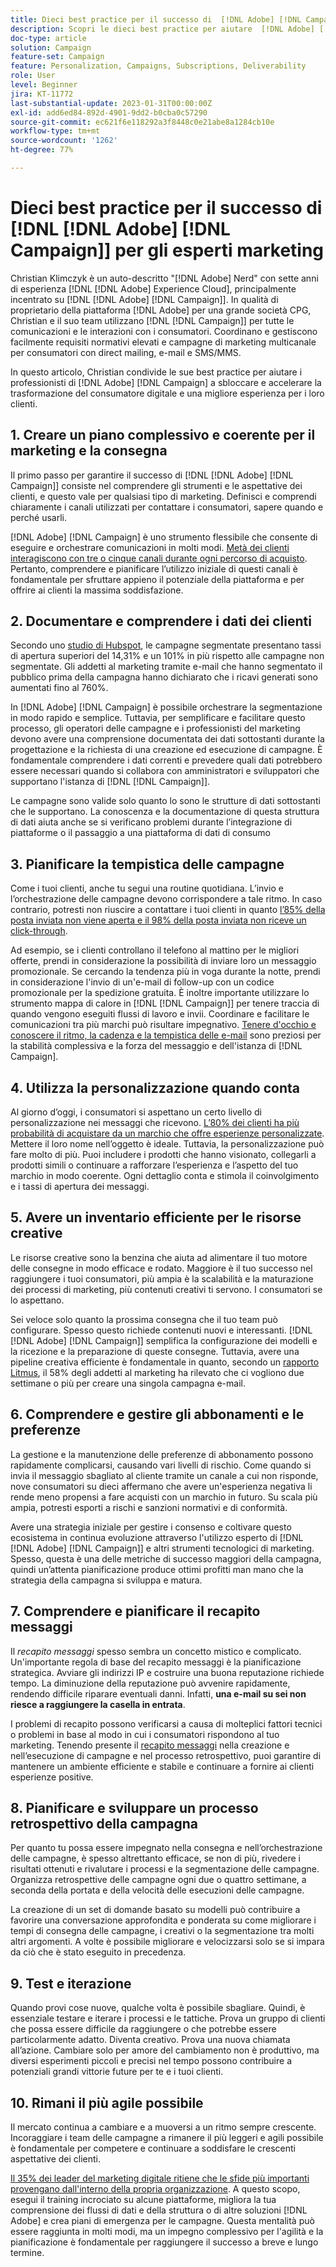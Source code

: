 ```yaml
---
title: Dieci best practice per il successo di  [!DNL Adobe] [!DNL Campaign] per gli addetti al marketing
description: Scopri le dieci best practice per aiutare  [!DNL Adobe] [!DNL Campaign] professionisti a sbloccare e accelerare la trasformazione del consumatore digitale e una migliore esperienza per i loro clienti.
doc-type: article
solution: Campaign
feature-set: Campaign
feature: Personalization, Campaigns, Subscriptions, Deliverability
role: User
level: Beginner
jira: KT-11772
last-substantial-update: 2023-01-31T00:00:00Z
exl-id: add6ed84-892d-4901-9dd2-b0cba0c57290
source-git-commit: ec621f6e118292a3f8448c0e21abe8a1284cb10e
workflow-type: tm+mt
source-wordcount: '1262'
ht-degree: 77%

---
```


# Dieci best practice per il successo di [!DNL [!DNL Adobe] [!DNL Campaign]] per gli esperti marketing

Christian Klimczyk è un auto-descritto &quot;[!DNL Adobe] Nerd&quot; con sette anni di esperienza [!DNL [!DNL Adobe] Experience Cloud], principalmente incentrato su [!DNL [!DNL Adobe] [!DNL Campaign]]. In qualità di proprietario della piattaforma [!DNL Adobe] per una grande società CPG, Christian e il suo team utilizzano [!DNL [!DNL Campaign]] per tutte le comunicazioni e le interazioni con i consumatori. Coordinano e gestiscono facilmente requisiti normativi elevati e campagne di marketing multicanale per consumatori con direct mailing, e-mail e SMS/MMS.

In questo articolo, Christian condivide le sue best practice per aiutare i professionisti di [!DNL Adobe] [!DNL Campaign] a sbloccare e accelerare la trasformazione del consumatore digitale e una migliore esperienza per i loro clienti.


## 1. Creare un piano complessivo e coerente per il marketing e la consegna

Il primo passo per garantire il successo di [!DNL [!DNL Adobe] [!DNL Campaign]] consiste nel comprendere gli strumenti e le aspettative dei clienti, e questo vale per qualsiasi tipo di marketing. Definisci e comprendi chiaramente i canali utilizzati per contattare i consumatori, sapere quando e perché usarli.

[!DNL Adobe] [!DNL Campaign] è uno strumento flessibile che consente di eseguire e orchestrare comunicazioni in molti modi. [Metà dei clienti interagiscono con tre o cinque canali durante ogni percorso di acquisto](https://www.mckinsey.com/capabilities/operations/our-insights/redefine-the-omnichannel-approach-focus-on-what-truly-matters). Pertanto, comprendere e pianificare l’utilizzo iniziale di questi canali è fondamentale per sfruttare appieno il potenziale della piattaforma e per offrire ai clienti la massima soddisfazione.

## 2. Documentare e comprendere i dati dei clienti

<!-- Sandra, this paragraph opens as if it's going to discuss the advantages of segmentation, but it left me hanging. So, I hit the Hubspot link and dug into it a bit, and it seemed to me like the juicy information is this quote: 

"A study by Hubspot revealed that 30% of the marketers who participated in it used market segmentation techniques to improve email engagement. Segmented campaigns had 14.31% higher open rates and saw 101% more clicks than non-segmented campaigns.

"Email marketers who segmented their audience before campaigning stated that the revenue generated increased to up to 760%. Targeted and segmented emails bring in 58% of all revenue." [Link](https://www.notifyvisitors.com/blog/segmentation-statistics/) 

I added that second paragraph about 760% revenue and broke up the rest of the section, touched it up to help make the Hubspot example a little more impactful. If I altered this section too much, you can reject the change. It didn't have mistakes, but it felt like it didn't tie the segment example strongly enough to the point about data design. See if this is okay...-->

Secondo uno [studio di Hubspot](https://www.linkedin.com/pulse/customer-segmentation-effective-b2b-business-industry-sabreen), le campagne segmentate presentano tassi di apertura superiori del 14,31% e un 101% in più rispetto alle campagne non segmentate. Gli addetti al marketing tramite e-mail che hanno segmentato il pubblico prima della campagna hanno dichiarato che i ricavi generati sono aumentati fino al 760%.

In [!DNL Adobe] [!DNL Campaign] è possibile orchestrare la segmentazione in modo rapido e semplice. Tuttavia, per semplificare e facilitare questo processo, gli operatori delle campagne e i professionisti del marketing devono avere una comprensione documentata dei dati sottostanti durante la progettazione e la richiesta di una creazione ed esecuzione di campagne. È fondamentale comprendere i dati correnti e prevedere quali dati potrebbero essere necessari quando si collabora con amministratori e sviluppatori che supportano l&#39;istanza di [!DNL [!DNL Campaign]].

Le campagne sono valide solo quanto lo sono le strutture di dati sottostanti che le supportano. La conoscenza e la documentazione di questa struttura di dati aiuta anche se si verificano problemi durante l’integrazione di piattaforme o il passaggio a una piattaforma di dati di consumo

## 3. Pianificare la tempistica delle campagne

Come i tuoi clienti, anche tu segui una routine quotidiana. L’invio e l’orchestrazione delle campagne devono corrispondere a tale ritmo. In caso contrario, potresti non riuscire a contattare i tuoi clienti in quanto [l’85% della posta inviata non viene aperta e il 98% della posta inviata non riceve un click-through](https://www.validity.com/resource-center/state-of-email-2021/).

Ad esempio, se i clienti controllano il telefono al mattino per le migliori offerte, prendi in considerazione la possibilità di inviare loro un messaggio promozionale. Se cercando la tendenza più in voga durante la notte, prendi in considerazione l&#39;invio di un&#39;e-mail di follow-up con un codice promozionale per la spedizione gratuita. È inoltre importante utilizzare lo strumento mappa di calore in [!DNL [!DNL Campaign]] per tenere traccia di quando vengono eseguiti flussi di lavoro e invii. Coordinare e facilitare le comunicazioni tra più marchi può risultare impegnativo. [Tenere d&#39;occhio e conoscere il ritmo, la cadenza e la tempistica delle e-mail](https://experienceleaguecommunities.adobe.com/t5/adobe-campaign-classic-blogs/predictive-send-time-optimization-with-adobe-campaign/ba-p/561554) sono preziosi per la stabilità complessiva e la forza del messaggio e dell&#39;istanza di [!DNL Campaign].

## 4. Utilizza la personalizzazione quando conta

Al giorno d’oggi, i consumatori si aspettano un certo livello di personalizzazione nei messaggi che ricevono. [L’80% dei clienti ha più probabilità di acquistare da un marchio che offre esperienze personalizzate](https://us.epsilon.com/power-of-me). Mettere il loro nome nell’oggetto è ideale. Tuttavia, la personalizzazione può fare molto di più. Puoi includere i prodotti che hanno visionato, collegarli a prodotti simili o continuare a rafforzare l’esperienza e l’aspetto del tuo marchio in modo coerente. Ogni dettaglio conta e stimola il coinvolgimento e i tassi di apertura dei messaggi.

## 5. Avere un inventario efficiente per le risorse creative

Le risorse creative sono la benzina che aiuta ad alimentare il tuo motore delle consegne in modo efficace e rodato. Maggiore è il tuo successo nel raggiungere i tuoi consumatori, più ampia è la scalabilità e la maturazione dei processi di marketing, più contenuti creativi ti servono. I consumatori se lo aspettano.

Sei veloce solo quanto la prossima consegna che il tuo team può configurare. Spesso questo richiede contenuti nuovi e interessanti. [!DNL [!DNL Adobe] [!DNL Campaign]] semplifica la configurazione dei modelli e la ricezione e la preparazione di queste consegne. Tuttavia, avere una pipeline creativa efficiente è fondamentale in quanto, secondo un [rapporto Litmus](https://www.litmus.com/resources/state-of-email/), il 58% degli addetti al marketing ha rilevato che ci vogliono due settimane o più per creare una singola campagna e-mail.

## 6. Comprendere e gestire gli abbonamenti e le preferenze

La gestione e la manutenzione delle preferenze di abbonamento possono rapidamente complicarsi, causando vari livelli di rischio. Come quando si invia il messaggio sbagliato al cliente tramite un canale a cui non risponde, nove consumatori su dieci affermano che avere un&#39;esperienza negativa li rende meno propensi a fare acquisti con un marchio in futuro. Su scala più ampia, potresti esporti a rischi e sanzioni normativi e di conformità.

Avere una strategia iniziale per gestire i consenso e coltivare questo ecosistema in continua evoluzione attraverso l&#39;utilizzo esperto di [!DNL [!DNL Adobe] [!DNL Campaign]] e altri strumenti tecnologici di marketing. Spesso, questa è una delle metriche di successo maggiori della campagna, quindi un’attenta pianificazione produce ottimi profitti man mano che la strategia della campagna si sviluppa e matura.

## 7. Comprendere e pianificare il recapito messaggi

Il _recapito messaggi_ spesso sembra un concetto mistico e complicato. Un&#39;importante regola di base del recapito messaggi è la pianificazione strategica. Avviare gli indirizzi IP e costruire una buona reputazione richiede tempo. La diminuzione della reputazione può avvenire rapidamente, rendendo difficile riparare eventuali danni. Infatti, **una e-mail su sei non riesce a raggiungere la casella in entrata**.

I problemi di recapito possono verificarsi a causa di molteplici fattori tecnici o problemi in base al modo in cui i consumatori rispondono al tuo marketing. Tenendo presente il [recapito messaggi](https://business.adobe.com/it/products/campaign/email-deliverability.html) nella creazione e nell’esecuzione di campagne e nel processo retrospettivo, puoi garantire di mantenere un ambiente efficiente e stabile e continuare a fornire ai clienti esperienze positive.

## 8. Pianificare e sviluppare un processo retrospettivo della campagna

Per quanto tu possa essere impegnato nella consegna e nell’orchestrazione delle campagne, è spesso altrettanto efficace, se non di più, rivedere i risultati ottenuti e rivalutare i processi e la segmentazione delle campagne. Organizza retrospettive delle campagne ogni due o quattro settimane, a seconda della portata e della velocità delle esecuzioni delle campagne.

La creazione di un set di domande basato su modelli può contribuire a favorire una conversazione approfondita e ponderata su come migliorare i tempi di consegna delle campagne, i creativi o la segmentazione tra molti altri argomenti. A volte è possibile migliorare e velocizzarsi solo se si impara da ciò che è stato eseguito in precedenza.

## 9. Test e iterazione

Quando provi cose nuove, qualche volta è possibile sbagliare. Quindi, è essenziale testare e iterare i processi e le tattiche. Prova un gruppo di clienti che possa essere difficile da raggiungere o che potrebbe essere particolarmente adatto. Diventa creativo. Prova una nuova chiamata all’azione. Cambiare solo per amore del cambiamento non è produttivo, ma diversi esperimenti piccoli e precisi nel tempo possono contribuire a potenziali grandi vittorie future per te e i tuoi clienti.

## 10. Rimani il più agile possibile

Il mercato continua a cambiare e a muoversi a un ritmo sempre crescente. Incoraggiare i team delle campagne a rimanere il più leggeri e agili possibile è fondamentale per competere e continuare a soddisfare le crescenti aspettative dei clienti.

[Il 35% dei leader del marketing digitale ritiene che le sfide più importanti provengano dall&#39;interno della propria organizzazione](https://www.gartner.com/en/newsroom/press-releases/gartner-says-35--of-digital-marketing-leaders-believe-the-bigges). A questo scopo, esegui il training incrociato su alcune piattaforme, migliora la tua comprensione dei flussi di dati e della struttura o di altre soluzioni [!DNL Adobe] e crea piani di emergenza per le campagne. Questa mentalità può essere raggiunta in molti modi, ma un impegno complessivo per l&#39;agilità e la pianificazione è fondamentale per raggiungere il successo a breve e lungo termine.
